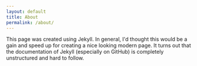```yaml
---
layout: default
title: About
permalink: /about/
---
```


This page was created using Jekyll. In general, I'd thought this would be a gain and speed up for creating a nice looking modern page. It turns out that the documentation of Jekyll (especially on GitHub) is completely unstructured and hard to follow. 

